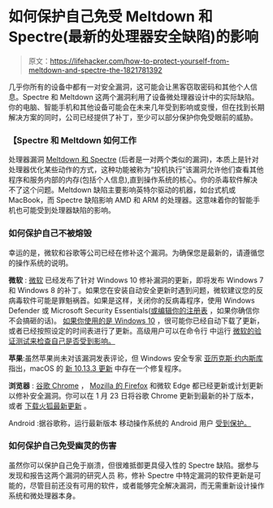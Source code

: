 # 如何保护自己免受 Meltdown 和 Spectre(最新的处理器安全缺陷)的影响

> 原文：<https://lifehacker.com/how-to-protect-yourself-from-meltdown-and-spectre-the-1821781392>

几乎你所有的设备中都有一对安全漏洞，这可能会让黑客窃取密码和其他个人信息。Spectre 和 Meltdown 这两个漏洞利用了设备微处理器设计中的实际缺陷。你的电脑、智能手机和其他设备可能会在未来几年受到影响或变慢，但在找到长期解决方案的同时，公司已经提供了补丁，至少可以部分保护你免受眼前的威胁。



### 【Spectre 和 Meltdown 如何工作

处理器漏洞 [Meltdown 和 Spectre](https://meltdownattack.com/) (后者是一对两个类似的漏洞)，本质上是针对处理器优化某些动作的方式，这种功能被称为“投机执行”该漏洞允许他们查看其他程序和服务内部的内存(包括个人信息),直到操作系统的核心。你的杀毒软件解决不了这个问题。Meltdown 缺陷主要影响英特尔驱动的机器，如台式机或 MacBook，而 Spectre 缺陷影响 AMD 和 ARM 的处理器。这意味着你的智能手机也可能受到处理器缺陷的影响。

### **如何保护自己不被熔毁**

幸运的是，微软和谷歌等公司已经在修补这个漏洞。为确保您是最新的，请遵循您的操作系统的说明。

**微软** : [微软](https://support.microsoft.com/en-us/help/4072699/important-information-regarding-the-windows-security-updates-released) 已经发布了针对 Windows 10 修补漏洞的更新，即将发布 Windows 7 和 Windows 8 的补丁。如果您在安装自动安全更新时遇到问题，微软建议您的反病毒软件可能是罪魁祸首。如果是这样，关闭你的反病毒程序，使用 Windows Defender 或 Microsoft Security Essentials([或编辑你的注册表](https://support.microsoft.com/en-us/help/4072699/important-information-regarding-the-windows-security-updates-released) ，如果你确信你不会搞砸的话)。 [如果你使用的是 Windows 10](https://support.microsoft.com/en-us/help/12373/windows-update-faq) ，很可能你已经自动下载了更新，或者已经按照设定的时间表进行了更新。高级用户可以在命令行 中运行 [微软的验证测试来检查自己是否受到影响。](https://support.microsoft.com/en-us/help/4073119/windows-client-guidance-for-it-pros-to-protect-against-speculative-exe?ranMID=24542&ranEAID=nOD%2FrLJHOac&ranSiteID=nOD_rLJHOac-cUyR1xyRduFhNJVGwlEG1A)

**苹果**:虽然苹果尚未对该漏洞发表评论，但 Windows 安全专家 [亚历克斯·约内斯库](https://twitter.com/aionescu/status/948609809540046849) 指出，macOS 的 [新 10.13.3 更新](https://lifehacker.com/how-to-clean-up-and-optimize-your-sluggish-mac-1794877821) 中存在一个修复程序。

**浏览器** : [谷歌 Chrome](https://support.google.com/faqs/answer/7622138#chrome) ， [Mozilla 的 Firefox](https://blog.mozilla.org/security/2018/01/03/mitigations-landing-new-class-timing-attack/) 和微软 Edge 都已经更新或计划更新以修补安全漏洞。你可以在 1 月 23 日将谷歌 Chrome 更新到最新的补丁版本，或者 [下载火狐最新更新](https://lifehacker.com/why-you-should-check-out-the-new-firefox-quantum-browse-1820430885) 。

Android :据谷歌称，运行最新版本 移动操作系统的 Android 用户 [受到保护。](https://support.google.com/pixelphone/answer/4457705)

### **如何保护自己免受幽灵的伤害**

虽然你可以保护自己免于崩溃，但很难抵御更具侵入性的 Spectre 缺陷。据参与发现和报告这两个漏洞的研究人员 称，修补 Spectre 中特定漏洞的软件更新是可能的，尽管目前还没有可用的软件，或者能够完全解决漏洞，而无需重新设计操作系统和微处理器本身。